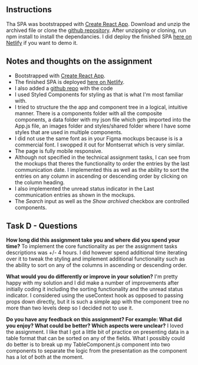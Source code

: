 ## Instructions
Tha SPA was bootstrapped with [Create React App](https://github.com/facebook/create-react-app). Download and unzip the archived file or clone the [github repository](https://github.com/pixelume/offerzen-tech-challenge). After unzipping or cloning, run npm install to install the dependancies. I did deploy the finished SPA [here on Netlify](https://zen-panini-eb6e2b.netlify.app/) if you want to demo it.


## Notes and thoughts on the assignment

 - Bootstrapped with [Create React App](https://github.com/facebook/create-react-app).
 - The finished SPA is deployed [here on Netlify](https://zen-panini-eb6e2b.netlify.app/).
 - I also added a [github repo](https://github.com/pixelume/offerzen-tech-challenge) with the code
 - I used Styled Components for styling as that is what I'm most familiar with.
 - I tried to structure the the app and component tree in a logical, intuitive manner. There is a components folder with all the composite components, a data folder with my json file which gets imported into the App.js file, an images folder and styles/shared folder where I have some styles that are used in multiple components.
 - I did not use the same font as in your Figma mockups because is is a commercial font. I swopped it out for Montserrat which is very similar.
 - The page is fully mobile responsive.
 - Although not specified in the technical assignment tasks, I can see from the mockups that theres the functionality to order the entries by the last communication date. I implemented this as well as the ability to sort the entries on any column in ascending or descending order by clicking on the column heading.
 - I also implemented the unread status indicator in the Last communication entries as shown in the mockups.
 - The *Search* input as well as the *Show archived* checkbox are controlled components.

## Task D - Questions
**How long did this assignment take you and where did you spend your time?**
To implement the core functionality as per the assignment tasks descriptions was +/- 4 hours. I did however spend additional time iterating over it to tweak the styling and implement additional functionality such as the ability to sort on any of the columns in ascending or descending order.

**What would you do differently or improve in your solution?**
I'm pretty happy with my solution and I did make a number of improvements after initially coding it including the sorting functionality and the unread status indicator. I considered using the useContext hook as opposed to passing props down directly, but it is such a simple app with the component tree no more than two levels deep so I decided not to use it.

**Do you have any feedback on this assignment? For example: What did you enjoy? What could be better? Which aspects were unclear?**
I loved the assignment. I like that I got a little bit of practice on presenting data in a table format that can be sorted on any of the fields. What I possibly could do better is to break up my TableComponent.js component into two components to separate the logic from the presentation as the component has a lot of both at the moment. 